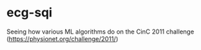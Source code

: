 # ecg-sqi
Seeing how various ML algorithms do on the CinC 2011 challenge (https://physionet.org/challenge/2011/)
